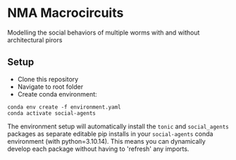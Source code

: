 # NMA Macrocircuits

Modelling the social behaviors of multiple worms with and without architectural pirors

## Setup

- Clone this repository
- Navigate to root folder
- Create conda environment:

```
conda env create -f environment.yaml
conda activate social-agents
```
The environment setup will automatically 
install the `tonic` and `social_agents` packages as separate
editable pip installs in your `social-agents` conda environment (with python=3.10.14). 
This means you can dynamically develop each package without having
to 'refresh' any imports.